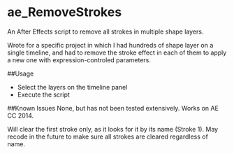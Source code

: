 # ae_RemoveStrokes
An After Effects script to remove all strokes in multiple shape layers.

Wrote for a specific project in which I had hundreds of shape layer on a single timeline, and had to remove the stroke effect in each of them to apply a new one with expression-controled parameters.

##Usage
- Select the layers on the timeline panel
- Execute the script

##Known Issues
None, but has not been tested extensively. Works on AE CC 2014.

Will clear the first stroke only, as it looks for it by its name (Stroke 1). May recode in the future to make sure all strokes are cleared regardless of name.
